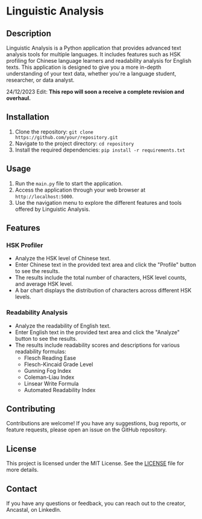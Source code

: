 # Linguistic Analysis

## Description

Linguistic Analysis is a Python application that provides advanced text 
analysis tools for multiple languages. It includes features such as HSK 
profiling for Chinese language learners and readability analysis for 
English texts. This application is designed to give you a more in-depth 
understanding of your text data, whether you're a language student, 
researcher, or data analyst.

24/12/2023 Edit: **This repo will soon a receive a complete revision and overhaul.**

## Installation

1. Clone the repository: `git clone 
https://github.com/your/repository.git`
2. Navigate to the project directory: `cd repository`
3. Install the required dependencies: `pip install -r requirements.txt`

## Usage

1. Run the `main.py` file to start the application.
2. Access the application through your web browser at 
`http://localhost:5000`.
3. Use the navigation menu to explore the different features and tools 
offered by Linguistic Analysis.

## Features

### HSK Profiler

- Analyze the HSK level of Chinese text.
- Enter Chinese text in the provided text area and click the "Profile" 
button to see the results.
- The results include the total number of characters, HSK level counts, 
and average HSK level.
- A bar chart displays the distribution of characters across different HSK 
levels.

### Readability Analysis

- Analyze the readability of English text.
- Enter English text in the provided text area and click the "Analyze" 
button to see the results.
- The results include readability scores and descriptions for various 
readability formulas:
  - Flesch Reading Ease
  - Flesch-Kincaid Grade Level
  - Gunning Fog Index
  - Coleman-Liau Index
  - Linsear Write Formula
  - Automated Readability Index

## Contributing

Contributions are welcome! If you have any suggestions, bug reports, or 
feature requests, please open an issue on the GitHub repository.

## License

This project is licensed under the MIT License. See the [LICENSE](LICENSE) 
file for more details.

## Contact
If you have any questions or feedback, you can reach out to the creator, 
Ancastal, on LinkedIn.


